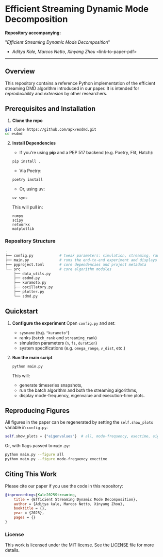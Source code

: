 # Efficient Streaming Dynamic Mode Decomposition

**Repository accompanying:**

"_Efficient Streaming Dynamic Mode Decomposition_"

- _Aditya Kale_, _Marcos Netto_, _Xinyang Zhou_
  \<link-to-paper-pdf\>

---

## Overview

This repository contains a reference Python implementation of the efficient streaming
DMD algorithm introduced in our paper. It is intended for _reproducibility_ and
_extension_ by other researchers.

## Prerequisites and Installation

1. **Clone the repo**

```bash
git clone https://github.com/apk/esdmd.git
cd esdmd
```

2. **Install Dependencies**

   - If you're using **pip** and a PEP 517 backend (e.g. Poetry, Flit, Hatch):

   ```bash
   pip install .
   ```

   - Via Poetry:

   ```bash
   poetry install
   ```

   - Or, using uv:

   ```bash
   uv sync
   ```

   This will pull in:

   ```
   numpy
   scipy
   networkx
   matplotlib
   ```

### Repository Structure

```bash
.
├── config.py            # tweak parameters: simulation, streaming, ranks settings
├── main.py              # runs the end-to-end experiment and displays figures
├── pyproject.toml       # core dependencies and project metadata
└── src                  # core algorithm modules
    ├── data_utils.py
    ├── esdmd.py
    ├── kuramoto.py
    ├── oscillatory.py
    ├── plotter.py
    └── sdmd.py
```

## Quickstart

1.  **Configure the experiment**
    Open `config.py` and set:

    - `sysname` (e.g. `"kuramoto"`)
    - ranks (`batch_rank` and `streaming_rank`)
    - simulation parameters (`n`, `fs`, `duration`)
    - system specifications (e.g. `omega_range`, `v_dist`, etc.)

2.  **Run the main script**

    ```bash
    python main.py
    ```

    This will:

    - generate timeseries snapshots,
    - run the batch algorithm and both the streaming algorithms,
    - display mode-frequency, eigenvalue and execution-time plots.

## Reproducing Figures

All figures in the paper can be regenerated by setting the `self.show_plots` variable
in `config.py`:

```python
self.show_plots = {"eigenvalues"}  # all, mode-frequency, exectime, eigenvalues
```

Or, with flags passed to `main.py`:

```bash
python main.py --figure all
python main.py --figure mode-frequency exectime
```

## Citing This Work

Please cite our paper if you use the code in this repository:

```bibtex
@inproceedings{Kale2025Streaming,
    title = {Efficient Streaming Dynamic Mode Decomposition},
    author = {Aditya kale, Marcos Netto, Xinyang Zhou},
    booktitle = {},
    year = {2025},
    pages = {}
}
```

### License

This work is licensed under the MIT license. See the [LICENSE](LICENSE) file for more details.
